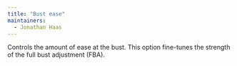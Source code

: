 ```yaml
---
title: "Bust ease"
maintainers:
  - Jonathan Haas
---
```


Controls the amount of ease at the bust. This option fine-tunes the strength of the full bust adjustment (FBA).



